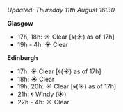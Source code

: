 *Updated: Thursday 11th August 16:30*

**Glasgow**

* 17h, 18h: :sunny: Clear [:cyclone:(:sunny:) as of 17h]
* 19h - 4h: :sunny: Clear

**Edinburgh**

* 17h: :sunny: Clear [:cyclone:(:sunny:) as of 17h]
* 18h: :sunny: Clear
* 19h, 20h: :sunny: Clear [:cyclone:(:sunny:) as of 17h]
* 21h: :cyclone: Windy (:sunny:)
* 22h - 4h: :sunny: Clear
